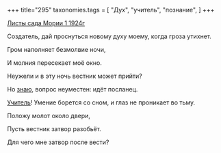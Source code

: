 +++
title="295"
taxonomies.tags = [
 "Дух",
 "учитель",
 "познание",
]
+++

[Листы сада Мории 1 1924г](/agni/1924)

Создатель, дай проснуться новому духу моему, когда гроза утихнет.   

Гром наполняет безмолвие ночи,   

И молния пересекает моё окно.   

Неужели и в эту ночь вестник может прийти?   

Но [знаю](/tags/познание), вопрос неуместен: идёт посланец.   

[Учитель](/tags/учитель)! Умение борется со сном, и глаз не проникает во тьму.   

Положу молот около двери,   

Пусть вестник затвор разобьёт.   

Для чего мне затвор после вести?   

